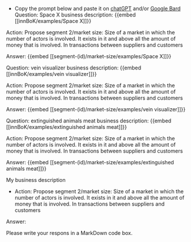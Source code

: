 - Copy the prompt below and paste it on [chatGPT](https://chat.openai.com) and/or [Google Bard](https://bard.google.com/chat)
Question: Space X business description:
{{embed [[innBoK/examples/Space X]]}}

Action: Propose segment 2/market size: Size of a market in which the number of actors is involved. It exists in it and above all the amount of money that is involved. In transactions between suppliers and customers

Answer:
{{embed [[segment-(id)/market-size/examples/Space X]]}}

Question: vein visualizer business description:
{{embed [[innBoK/examples/vein visualizer]]}}

Action: Propose segment 2/market size: Size of a market in which the number of actors is involved. It exists in it and above all the amount of money that is involved. In transactions between suppliers and customers

Answer:
{{embed [[segment-(id)/market-size/examples/vein visualizer]]}}

Question: extinguished animals meat business description:
{{embed [[innBoK/examples/extinguished animals meat]]}}

Action: Propose segment 2/market size: Size of a market in which the number of actors is involved. It exists in it and above all the amount of money that is involved. In transactions between suppliers and customers

Answer:
{{embed [[segment-(id)/market-size/examples/extinguished animals meat]]}}



My business description

<CONTEXT>

- Action:
Propose segment 2/market size: Size of a market in which the number of actors is involved. It exists in it and above all the amount of money that is involved. In transactions between suppliers and customers

Answer:

Please write your respons in a MarkDown code box.



